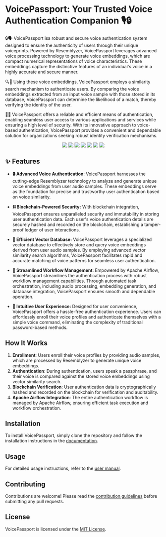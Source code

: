 # VoicePassport: Your Trusted Voice Authentication Companion 🎙️🔒

🔒🗣️ VoicePassport isa  robust and secure voice authentication system designed to ensure the authenticity of users through their unique voiceprints. Powered by Resemblyzer, VoicePassport leverages advanced voice processing technology to generate voice embeddings, which are compact numerical representations of voice characteristics. These embeddings capture the distinctive features of an individual's voice in a highly accurate and secure manner.

🔍🔐 Using these voice embeddings, VoicePassport employs a similarity search mechanism to authenticate users. By comparing the voice embeddings extracted from an input voice sample with those stored in its database, VoicePassport can determine the likelihood of a match, thereby verifying the identity of the user.

💼💬 VoicePassport offers a reliable and efficient means of authentication, enabling seamless user access to various applications and services while ensuring a high level of security. With its innovative approach to voice-based authentication, VoicePassport provides a convenient and dependable solution for organizations seeking robust identity verification mechanisms.

<p align="center">
  <img src="https://img.shields.io/badge/flask-%23000.svg?style=for-the-badge&logo=flask&logoColor=white" />
  <img src="https://img.shields.io/badge/Apache%20Airflow-017CEE?style=for-the-badge&logo=Apache%20Airflow&logoColor=white" />
  <img src="https://img.shields.io/badge/gunicorn-%298729.svg?style=for-the-badge&logo=gunicorn&logoColor=white" />
  <img src="https://img.shields.io/badge/python-3670A0?style=for-the-badge&logo=python&logoColor=ffdd54" />
  <img src="https://img.shields.io/badge/postgres-%23316192.svg?style=for-the-badge&logo=postgresql&logoColor=white" />
  <img src="https://img.shields.io/badge/MongoDB-%234ea94b.svg?style=for-the-badge&logo=mongodb&logoColor=white" />
  <img src="https://img.shields.io/badge/docker-%230db7ed.svg?style=for-the-badge&logo=docker&logoColor=white" />
</p>

## ✨ Features

* **🔒 Advanced Voice Authentication**: VoicePassport harnesses the cutting-edge Resemblyzer technology to analyze and generate unique voice embeddings from user audio samples. These embeddings serve as the foundation for precise and trustworthy user authentication based on voice similarity.

* **⛓️ Blockchain-Powered Security:** With blockchain integration, VoicePassport ensures unparalleled security and immutability in storing user authentication data. Each user's voice authentication details are securely hashed and recorded on the blockchain, establishing a tamper-proof ledger of user interactions.

* **💾 Efficient Vector Database:** VoicePassport leverages a specialized vector database to effectively store and query voice embeddings derived from user audio samples. By employing advanced vector similarity search algorithms, VoicePassport facilitates rapid and accurate matching of voice patterns for seamless user authentication.

* **🚀 Streamlined Workflow Management**: Empowered by Apache Airflow, VoicePassport streamlines the authentication process with robust workflow management capabilities. Through automated task orchestration, including audio processing, embedding generation, and database integration, VoicePassport ensures smooth and dependable operation.

* **👤 Intuitive User Experience:** Designed for user convenience, VoicePassport offers a hassle-free authentication experience. Users can effortlessly enroll their voice profiles and authenticate themselves with a simple voice command, eliminating the complexity of traditional password-based methods.

## How It Works
1. **Enrollment**: Users enroll their voice profiles by providing audio samples, which are processed by Resemblyzer to generate unique voice embeddings.
2. **Authentication**: During authentication, users speak a passphrase, and their voice is compared against the stored voice embeddings using vector similarity search.
3. **Blockchain Verification**: User authentication data is cryptographically hashed and recorded on the blockchain for verification and auditability.
4. **Apache Airflow Integration**: The entire authentication workflow is managed by Apache Airflow, ensuring efficient task execution and workflow orchestration.

## Installation
To install VoicePassport, simply clone the repository and follow the installation instructions in the [documentation](docs/installation.md).

## Usage
For detailed usage instructions, refer to the [user manual](docs/user_manual.md).

## Contributing
Contributions are welcome! Please read the [contribution guidelines](CONTRIBUTING.md) before submitting any pull requests.

## License
VoicePassport is licensed under the [MIT License](LICENSE).



